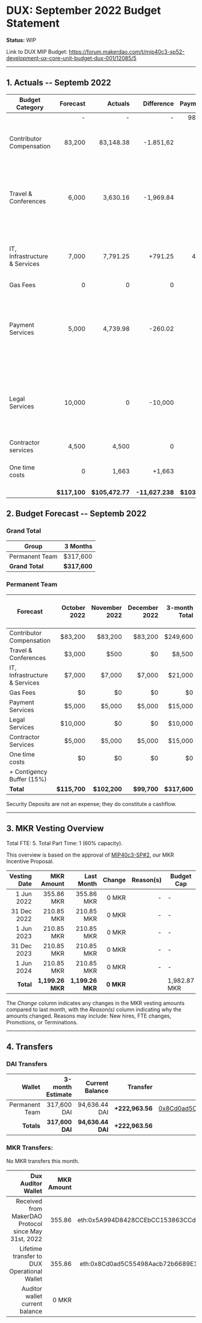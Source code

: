 # DUX: September 2022 Budget Statement

**Status:** WIP

Link to DUX MIP Budget: https://forum.makerdao.com/t/mip40c3-sp52-development-ux-core-unit-budget-dux-001/12085/5

---

## 1. Actuals -- Septemb 2022

| Budget Category               |     Forecast |         Actuals |      Difference |     Payments |                                                                                           Comment |
| ----------------------------- | -----------: | --------------: | --------------: | -----------: | ------------------------------------------------------------------------------------------------: |
|                               |            - |               - |               - |       98,510 |                                                                                                   |
| Contributor Compensation      |       83,200 |       83,148.38 |       -1.851,62 |            - |                                                     Variation on estimate. No outstanding reason. |
| Travel & Conferences          |        6,000 |        3,630.16 |       -1,969.84 |            - | Booked part of the trip but not all of it, we will be paying contributors back in the next month. |
| IT, Infrastructure & Services |        7,000 |        7,791.25 |         +791.25 |        4,965 |                                       Increase in costs due to high traffic in governance portal. |
| Gas Fees                      |            0 |               0 |               0 |            - |                                                                                                 - |
| Payment Services              |        5,000 |        4,739.98 |         -260.02 |            - |        Slight deviation on estimation without outstanding reason, is a percentage of total costs. |
| Legal Services                |       10,000 |               0 |         -10,000 |            - |           We are expecting to pay a legal firm, but it didn't happened yet, moving to next month. |
| Contractor services           |        4,500 |           4,500 |               0 |            - |                                                                                                 - |
| One time costs                |            0 |           1,663 |          +1,663 |            - |                                                                    Finished the welcome packages. |
|                               | **$117,100** | **$105,472.77** | **-11,627.238** | **$103,475** |                                                                                                 - |

## 2. Budget Forecast -- Septemb 2022

### Grand Total

| Group           |     3 Months |
| --------------- | -----------: |
| Permanent Team  |     $317,600 |
| **Grand Total** | **$317,600** |

### Permanent Team

| Forecast                      | October 2022 | November 2022 | December 2022 | 3-month Total | MIP Budget Forecast/ CAP |
| ----------------------------- | -------------: | -----------: | ------------: | ------------: | -----------------------: |
| Contributor Compensation      |        $83,200 |      $83,200 |       $83,200 |      $249,600 |                 $275,000 |
| Travel & Conferences          |         $3,000 |       $500 |            $0 |        $8,500 |                  $13,500 |
| IT, Infrastructure & Services |         $7,000 |       $7,000 |        $7,000 |       $21,000 |                  $27,000 |
| Gas Fees                      |             $0 |           $0 |            $0 |            $0 |                   $3,000 |
| Payment Services              |         $5,000 |       $5,000 |        $5,000 |       $15,000 |                  $19,500 |
| Legal Services                |        $10,000 |           $0 |            $0 |       $10,000 |                  $16,500 |
| Contractor Services           |         $5,000 |       $5,000 |        $5,000 |       $15,000 |                  $45,000 |
| One time costs                |             $0 |           $0 |            $0 |            $0 |                  $21,000 |
| + Contigency Buffer (15%)     |                |              |               |               |                  $63,075 |
| **Total**                     |   **$115,700** | **$102,200** |   **$99,700** |  **$317,600** |             **$483,575** |

Security Deposits are not an expense; they do constitute a cashflow.

---

## 3. MKR Vesting Overview

Total FTE: 5. Total Part Time: 1 (60% capacity).

This overview is based on the approval of [MIP40c3-SP#2](https://forum.makerdao.com/t/mip40c3-sp27-development-ux-core-unit-mkr-budget-dux-001/9777), our MKR Incentive Proposal.

| Vesting Date |       MKR Amount |       Last Month |    Change | Reason(s) | Budget Cap   | MKR Actuals |
| -----------: | ---------------: | ---------------: | --------: | --------: | ------------ | ----------- |
|   1 Jun 2022 |       355.86 MKR |       355.86 MKR |     0 MKR |         - | -            | 355.86      |
|  31 Dec 2022 |       210.85 MKR |       210.85 MKR |     0 MKR |         - | -            | -           |
|   1 Jun 2023 |       210.85 MKR |       210.85 MKR |     0 MKR |         - | -            | -           |
|  31 Dec 2023 |       210.85 MKR |       210.85 MKR |     0 MKR |         - | -            | -           |
|   1 Jun 2024 |       210.85 MKR |       210.85 MKR |     0 MKR |         - | -            | -           |
|    **Total** | **1,199.26 MKR** | **1,199.26 MKR** | **0 MKR** |           | 1,982.87 MKR | 355.86      |

The _Change_ column indicates any changes in the MKR vesting amounts compared to last month, with the _Reason(s)_ column indicating why the amounts changed. Reasons may include: New hires, FTE changes, Promotions, or Terminations.

---

## 4. Transfers

### DAI Transfers

|         Wallet | 3-month Estimate |    Current Balance |        Transfer |                                                                                                                    Multi-sig Address |
| -------------: | ---------------: | -----------------: | --------------: | -----------------------------------------------------------------------------------------------------------------------------------: |
| Permanent Team |      317,600 DAI |     94,636.44 DAI | **+222,963.56** | [0x8Cd0ad5C55498Aacb72b6689E1da5A284C69c0C7](https://gnosis-safe.io/app/#/safes/0x8Cd0ad5C55498Aacb72b6689E1da5A284C69c0C7/balances) |
|     **Totals** |  **317,600 DAI** | **94,636.44 DAI** | **+222,963.56** |                                                                                                                                      |

### MKR Transfers:

No MKR transfers this month.

|                                   Dux Auditor Wallet | MKR Amount |                              Multi-sig address |
| ---------------------------------------------------: | ---------: | ---------------------------------------------: |
| Received from MakerDAO Protocol since May 31st, 2022 |     355.86 | eth:0x5A994D8428CCEbCC153863CCdA9D2Be6352f89ad |
|          Lifetime transfer to DUX Operational Wallet |     355.86 | eth:0x8Cd0ad5C55498Aacb72b6689E1da5A284C69c0C7 |
|                       Auditor wallet current balance |      0 MKR |                                                |
